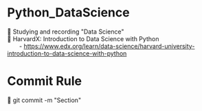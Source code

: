# Python_DataScience
🌳 Studying and recording "Data Science"<br>
🌳 HarvardX: Introduction to Data Science with Python<br>
  - https://www.edx.org/learn/data-science/harvard-university-introduction-to-data-science-with-python

# Commit Rule<br>
🌳 git commit -m "Section"
